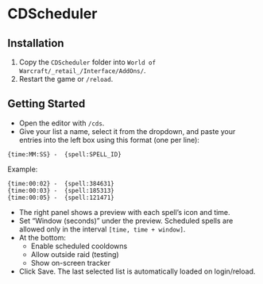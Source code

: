 # CDScheduler

## Installation

1. Copy the `CDScheduler` folder into `World of Warcraft/_retail_/Interface/AddOns/`.
2. Restart the game or `/reload`.

## Getting Started

- Open the editor with `/cds`.
- Give your list a name, select it from the dropdown, and paste your entries into the left box using this format (one per line):

```
{time:MM:SS} -  {spell:SPELL_ID}
```

Example:

```
{time:00:02} -  {spell:384631}
{time:00:03} -  {spell:185313}
{time:00:05} -  {spell:121471}
```

- The right panel shows a preview with each spell’s icon and time.
- Set “Window (seconds)” under the preview. Scheduled spells are allowed only in the interval `[time, time + window]`.
- At the bottom:
  - Enable scheduled cooldowns
  - Allow outside raid (testing)
  - Show on-screen tracker
- Click Save. The last selected list is automatically loaded on login/reload.
